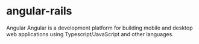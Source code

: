 # angular-rails

Angular
Angular is a development platform for building mobile and desktop web applications using Typescript/JavaScript and other languages.

